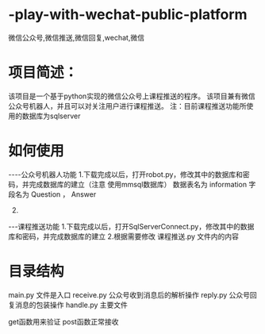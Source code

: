 # -play-with-wechat-public-platform
微信公众号,微信推送,微信回复,wechat,微信

# 项目简述：
该项目是一个基于python实现的微信公众号上课程推送的程序。
该项目兼有微信公众号机器人，并且可以对关注用户进行课程推送。
注：目前课程推送功能所使用的数据库为sqlserver

# 如何使用

----公众号机器人功能
1.下载完成以后，打开robot.py，修改其中的数据库和密码，并完成数据库的建立（注意 使用mmsql数据库）
数据表名为 information
字段名为 Question ， Answer

2.

---课程推送功能
1.下载完成以后，打开SqlServerConnect.py，修改其中的数据库和密码，并完成数据库的建立
2.根据需要修改 课程推送.py 文件内的内容




# 目录结构
main.py 文件是入口
receive.py 公众号收到消息后的解析操作
reply.py 公众号回复消息的包装操作
handle.py 主要文件

get函数用来验证
post函数正常接收
